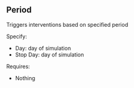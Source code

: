 ##  Period
Triggers interventions based on specified period

Specify:
* Day: day of simulation 
* Stop Day: day of simulation 

Requires: 
* Nothing  
